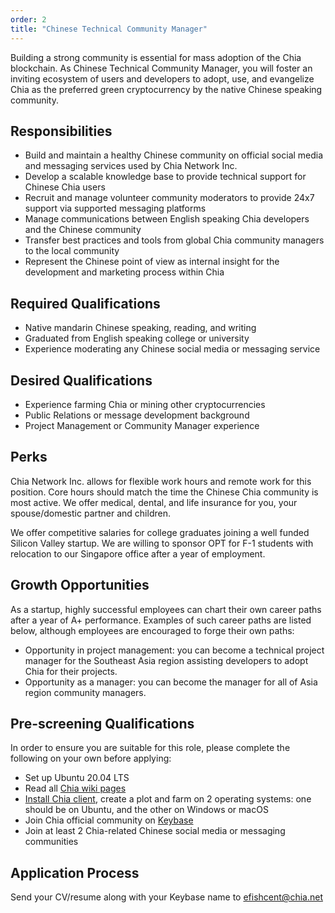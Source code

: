 ```yaml
---
order: 2
title: "Chinese Technical Community Manager"
---
```


Building a strong community is essential for mass adoption of the Chia blockchain. As Chinese Technical Community Manager, you will foster an inviting ecosystem of users and developers to adopt, use, and evangelize Chia as the preferred green cryptocurrency by the native Chinese speaking community.

## Responsibilities

* Build and maintain a healthy Chinese community on official social media and messaging services used by Chia Network Inc.
* Develop a scalable knowledge base to provide technical support for Chinese Chia users
* Recruit and manage volunteer community moderators to provide 24x7 support via supported messaging platforms
* Manage communications between English speaking Chia developers and the Chinese community
* Transfer best practices and tools from global Chia community managers to the local community
* Represent the Chinese point of view as internal insight for the development and marketing process within Chia


## Required Qualifications



* Native mandarin Chinese speaking, reading, and writing
* Graduated from English speaking college or university
* Experience moderating any Chinese social media or messaging service


## Desired Qualifications



* Experience farming Chia or mining other cryptocurrencies
* Public Relations or message development background
* Project Management or Community Manager experience


## Perks

Chia Network Inc. allows for flexible work hours and remote work for this position. Core hours should match the time the Chinese Chia community is most active. We offer medical, dental, and life insurance for you, your spouse/domestic partner and children.

We offer competitive salaries for college graduates joining a well funded Silicon Valley startup. We are willing to sponsor OPT for F-1 students with relocation to our Singapore office after a year of employment.


## Growth Opportunities

As a startup, highly successful employees can chart their own career paths after a year of A+ performance. Examples of such career paths are listed below, although employees are encouraged to forge their own paths:



* Opportunity in project management: you can become a technical project manager for the Southeast Asia region assisting developers to adopt Chia for their projects.
* Opportunity as a manager: you can become the manager for all of Asia region community managers.


## Pre-screening Qualifications

In order to ensure you are suitable for this role, please complete the following on your own before applying:
* Set up Ubuntu 20.04 LTS
* Read all [Chia wiki pages](https://github.com/Chia-Network/chia-blockchain/wiki)
* [Install Chia client](https://www.chia.net/download/), create a plot and farm on 2 operating systems: one should be on Ubuntu, and the other on Windows or macOS
* Join Chia official community on [Keybase](https://keybase.io/team/chia_network.public)
* Join at least 2 Chia-related Chinese social media or messaging communities


## Application Process

Send your CV/resume along with your Keybase name to [efishcent@chia.net](mailto:efishcent@chia.net)